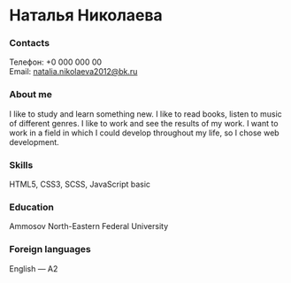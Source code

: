# Наталья Николаева
### Contacts
Телефон: +0 000 000 00 <br>
Email: natalia.nikolaeva2012@bk.ru
### About me
I like to study and learn something new. I like to read books, listen to music of different genres. I like to work and see the results of my work. I want to work in a field in which I could develop throughout my life, so I chose web development.
### Skills
HTML5, CSS3, SCSS, JavaScript basic
### Education
Ammosov North-Eastern Federal University 
### Foreign languages
English — A2

